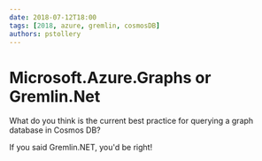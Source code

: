 ```yaml
---
date: 2018-07-12T18:00
tags: [2018, azure, gremlin, cosmosDB]
authors: pstollery
---
```


# Microsoft.Azure.Graphs or Gremlin.Net

What do you think is the current best practice for querying a graph database in Cosmos DB?
<!-- truncate -->
If you said Gremlin.NET, you'd be right!